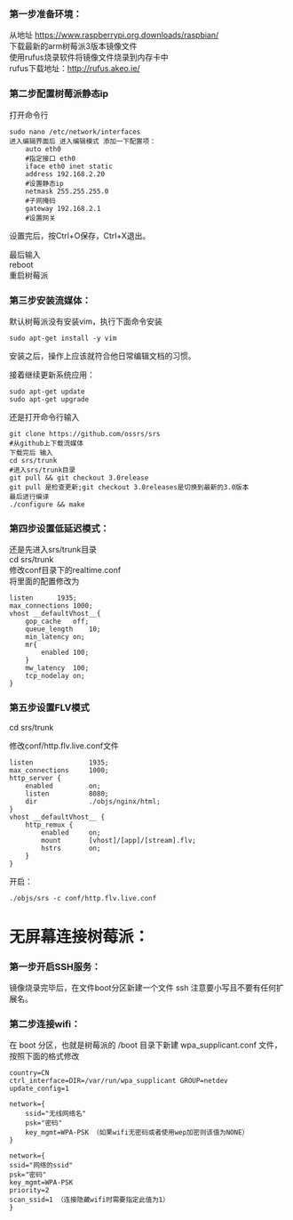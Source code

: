 ###  	 第一步准备环境：

从地址 https://www.raspberrypi.org.downloads/raspbian/   
下载最新的arm树莓派3版本镜像文件  
使用rufus烧录软件将镜像文件烧录到内存卡中  
rufus下载地址：http://rufus.akeo.ie/  

### 第二步配置树莓派静态ip  

打开命令行  

```
sudo nano /etc/network/interfaces  
进入编辑界面后 进入编辑模式 添加一下配置项：  
 	auto eth0  
	#指定接口 eth0  
    iface eth0 inet static  
    address 192.168.2.20  
	#设置静态ip  
    netmask 255.255.255.0  
	#子网掩码  
    gateway 192.168.2.1  
	#设置网关  
```

设置完后，按Ctrl+O保存，Ctrl+X退出。  

最后输入  
reboot  
重启树莓派

### 第三步安装流媒体：  

默认树莓派没有安装vim，执行下面命令安装

```bsh
sudo apt-get install -y vim
```

安装之后，操作上应该就符合他日常编辑文档的习惯。

接着继续更新系统应用：

```
sudo apt-get update
sudo apt-get upgrade
```

还是打开命令行输入  

```
git clone https://github.com/ossrs/srs   
#从github上下载流媒体  
下载完后 输入  
cd srs/trunk  
#进入srs/trunk目录  
git pull && git checkout 3.0release  
git pull 是检查更新;git checkout 3.0releases是切换到最新的3.0版本   
最后进行编译  
./configure && make  
```

### 第四步设置低延迟模式： 

还是先进入srs/trunk目录  
cd srs/trunk  
修改conf目录下的realtime.conf  
将里面的配置修改为  

```
listen		1935;  
max_connections	1000;  
vhost __defaultVhost__{  
	gop_cache	off;  
	queue_length	10;  
	min_latency	on;  
	mr{  
		enabled	100;  
	}  
	mw_latency	100;  
	tcp_nodelay	on;  
}  
```

### 第五步设置FLV模式

cd srs/trunk

修改conf/http.flv.live.conf文件

```
listen              1935;
max_connections     1000;
http_server {
    enabled         on;
    listen          8080;
    dir             ./objs/nginx/html;
}
vhost __defaultVhost__ {
    http_remux {
        enabled     on;
        mount       [vhost]/[app]/[stream].flv;
        hstrs       on;
    }
}
```

开启：

```
./objs/srs -c conf/http.flv.live.conf
```

# 无屏幕连接树莓派：  

### 第一步开启SSH服务：  

镜像烧录完毕后，在文件boot分区新建一个文件 ssh 注意要小写且不要有任何扩展名。  

### 第二步连接wifi：  

在 boot 分区，也就是树莓派的 /boot 目录下新建 wpa_supplicant.conf 文件，按照下面的格式修改  

```
country=CN  
ctrl_interface=DIR=/var/run/wpa_supplicant GROUP=netdev  
update_config=1  
 
network={  
	ssid="无线网络名"  
	psk="密码"  
	key_mgmt=WPA-PSK （如果wifi无密码或者使用wep加密则该值为NONE）  
}  
 
network={  
ssid="网络的ssid"  
psk="密码"  
key_mgmt=WPA-PSK  
priority=2  
scan_ssid=1 （连接隐藏wifi时需要指定此值为1）  
}
```


